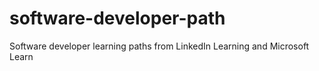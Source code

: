 # software-developer-path
Software developer learning paths from LinkedIn Learning and Microsoft Learn

